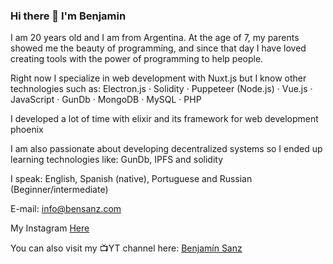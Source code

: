 ### Hi there 👋 I'm Benjamin
I am 20 years old and I am from Argentina. At the age of 7, my parents showed me the beauty of programming, and since that day I have loved creating tools with the power of programming to help people.

Right now I specialize in web development with Nuxt.js but I know other technologies such as: Electron.js · Solidity · Puppeteer (Node.js) · Vue.js · JavaScript · GunDb · MongoDB · MySQL · PHP

I developed a lot of time with elixir and its framework for web development phoenix

I am also passionate about developing decentralized systems so I ended up learning technologies like: GunDb, IPFS and solidity

I speak: English, Spanish (native), Portuguese and Russian (Beginner/intermediate)

E-mail: info@bensanz.com

My Instagram [Here](https://www.instagram.com/bensanz182/)
 
You can also visit my 📺YT channel here: [Benjamín Sanz](https://www.youtube.com/channel/UCcM7l10nnQzwHD60q1yv-2A)

